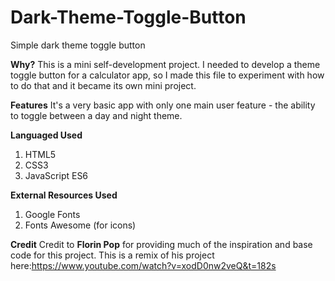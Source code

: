 # Dark-Theme-Toggle-Button
Simple dark theme toggle button

**Why?**
This is a mini self-development project. I needed to develop a theme toggle button for a calculator app, so I made this file to experiment with how to do that and it became its own mini project.

**Features**
It's a very basic app with only one main user feature - the ability to toggle between a day and night theme. 

**Languaged Used**
1. HTML5
2. CSS3
3. JavaScript ES6

**External Resources Used**
1. Google Fonts 
2. Fonts Awesome (for icons)


**Credit**
Credit to **Florin Pop** for providing much of the inspiration and base code for this project. This is a remix of his project here:https://www.youtube.com/watch?v=xodD0nw2veQ&t=182s
